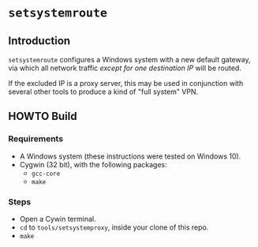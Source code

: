 # `setsystemroute`

## Introduction

`setsystemroute` configures a Windows system with a new default gateway, via which all network traffic *except for one destination IP* will be routed.

If the excluded IP is a proxy server, this may be used in conjunction with several other tools to produce a kind of "full system" VPN.

## HOWTO Build

### Requirements

* A Windows system (these instructions were tested on Windows 10).
* Cygwin (32 bit), with the following packages:
    * `gcc-core`
    * `make`

### Steps

* Open a Cywin terminal.
* `cd` to `tools/setsystemproxy`, inside your clone of this repo.
* `make`
